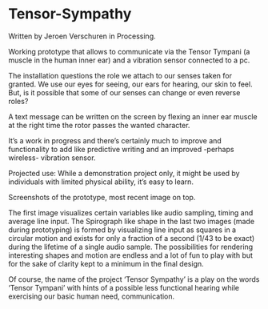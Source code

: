 # Tensor-Sympathy
Written by Jeroen Verschuren in Processing.

Working prototype that allows to communicate via the Tensor Tympani (a muscle in the human inner ear) and a vibration sensor connected to a pc.

The installation questions the role we attach to our senses taken for granted. We use our eyes for seeing, our ears for hearing, our skin to feel. But, is it possible that some of our senses can change or even reverse roles?

A text message can be written on the screen by flexing an inner ear muscle at the right time the rotor passes the wanted character.

It’s a work in progress and there’s certainly much to improve and functionality to add like predictive writing and an improved -perhaps wireless- vibration sensor.

Projected use: While a demonstration project only, it might be used by individuals with limited physical ability, it’s easy to learn.

Screenshots of the prototype, most recent image on top.

The first image visualizes certain variables like audio sampling, timing and average line input. The Spirograph like shape in the last two images (made during prototyping) is formed by visualizing line input as squares in a circular motion and exists for only a fraction of a second (1/43 to be exact) during the lifetime of a single audio sample. The possibilities for rendering interesting shapes and motion are endless and a lot of fun to play with but for the sake of clarity kept to a minimum in the final design.

Of course, the name of the project ‘Tensor Sympathy’ is a play on the words ‘Tensor Tympani’ with hints of a possible less functional hearing while exercising our basic human need, communication.
